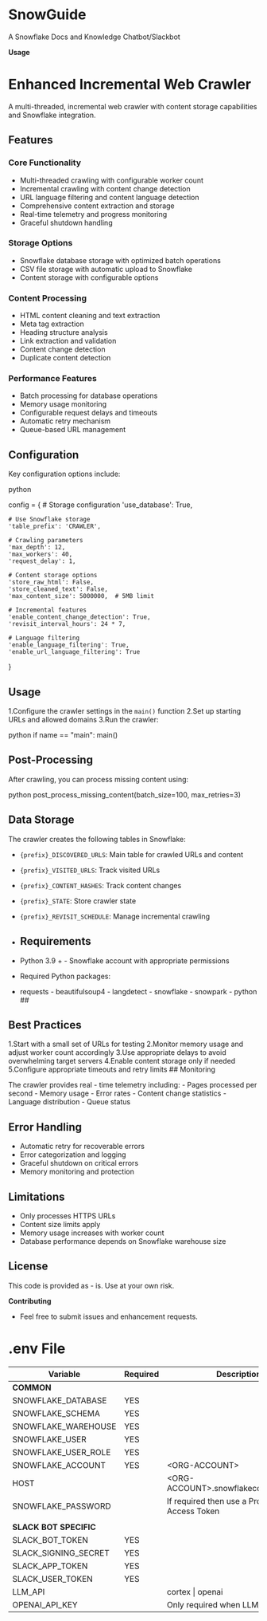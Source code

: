 # SnowGuide

A Snowflake Docs and Knowledge Chatbot/Slackbot

**Usage**

# Enhanced Incremental Web Crawler

A multi-threaded, incremental web crawler with content storage capabilities and Snowflake integration.

## Features

### Core Functionality
- Multi-threaded crawling with configurable worker count
- Incremental crawling with content change detection
- URL language filtering and content language detection
- Comprehensive content extraction and storage
- Real-time telemetry and progress monitoring
- Graceful shutdown handling

### Storage Options
- Snowflake database storage with optimized batch operations
- CSV file storage with automatic upload to Snowflake
- Content storage with configurable options

### Content Processing
- HTML content cleaning and text extraction
- Meta tag extraction
- Heading structure analysis
- Link extraction and validation
- Content change detection
- Duplicate content detection

### Performance Features
- Batch processing for database operations
- Memory usage monitoring
- Configurable request delays and timeouts
- Automatic retry mechanism
- Queue-based URL management

## Configuration

Key configuration options include:

python 

config = { 
	# Storage configuration 
	'use_database': True, 
	
	# Use Snowflake storage 
	'table_prefix': 'CRAWLER',
	
	# Crawling parameters
	'max_depth': 12,
	'max_workers': 40,
	'request_delay': 1,
	
	# Content storage options
	'store_raw_html': False,
	'store_cleaned_text': False,
	'max_content_size': 5000000,  # 5MB limit
	
	# Incremental features
	'enable_content_change_detection': True,
	'revisit_interval_hours': 24 * 7,
	
	# Language filtering
	'enable_language_filtering': True,
	'enable_url_language_filtering': True
 }


## Usage
1.Configure the crawler settings in the `main()` function 
2.Set up starting URLs and allowed domains 
3.Run the crawler:

python 
if name == "main": main()

## Post-Processing
After crawling, you can process missing content using:

python 
post_process_missing_content(batch_size=100, max_retries=3)


## Data Storage
The crawler creates the following tables in Snowflake: 

- `{prefix}_DISCOVERED_URLS`: Main table for crawled URLs and content
- `{prefix}_VISITED_URLS`: Track visited URLs
- `{prefix}_CONTENT_HASHES`: Track content changes
- `{prefix}_STATE`: Store crawler state
- `{prefix}_REVISIT_SCHEDULE`: Manage incremental crawling

- ## Requirements
- Python 3.9 + - Snowflake account with appropriate permissions
- Required Python packages:
- requests - beautifulsoup4 - langdetect - snowflake - snowpark - python ##


## Best Practices
1.Start with a small set of URLs for testing
2.Monitor memory usage and adjust worker count accordingly
3.Use appropriate delays to avoid overwhelming target servers
4.Enable content storage only if needed 
5.Configure appropriate timeouts and retry limits ## Monitoring 

The crawler provides real - time telemetry including: - Pages processed per second - Memory usage - Error rates - Content change statistics - Language distribution - Queue status 

## Error Handling
- Automatic retry for recoverable errors
- Error categorization and logging
- Graceful shutdown on critical errors
- Memory monitoring and protection

## Limitations 
- Only processes HTTPS URLs
- Content size limits apply
- Memory usage increases with worker count
- Database performance depends on Snowflake warehouse size


## License
This code is provided as - is. Use at your own risk.

**Contributing**
  - Feel free to submit issues and enhancement requests.


# .env File

| Variable | Required| Description|
| -------- | ------- | ------- |
|**COMMON**|
|SNOWFLAKE_DATABASE|YES||
|SNOWFLAKE_SCHEMA|YES||
|SNOWFLAKE_WAREHOUSE|YES||
|SNOWFLAKE_USER|YES||
|SNOWFLAKE_USER_ROLE|YES||
|SNOWFLAKE_ACCOUNT|YES|\<ORG-ACCOUNT>|
|HOST||\<ORG-ACCOUNT>.snowflakecomputing.com|
|SNOWFLAKE_PASSWORD||If required then use a Programmatic Access Token|
||
|**SLACK BOT SPECIFIC**|
|SLACK_BOT_TOKEN|YES||
|SLACK_SIGNING_SECRET|YES||
|SLACK_APP_TOKEN|YES||
|SLACK_USER_TOKEN|YES||
|LLM_API||cortex &#124; openai|
|OPENAI_API_KEY||Only required when LLM_API=openai|
